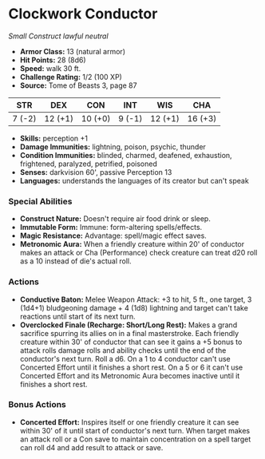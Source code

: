 # Clockwork Conductor

*Small* *Construct* *lawful neutral*

- **Armor Class:** 13 (natural armor)
- **Hit Points:** 28 (8d6)
- **Speed:** walk 30 ft.
- **Challenge Rating:** 1/2 (100 XP)
- **Source:** Tome of Beasts 3, page 87

| STR | DEX | CON | INT | WIS | CHA |
| --- | --- | --- | --- | --- | --- |
| 7 (-2) | 12 (+1) | 10 (+0) | 9 (-1) | 12 (+1) | 16 (+3) |

- **Skills:** perception +1
- **Damage Immunities:** lightning, poison, psychic, thunder
- **Condition Immunities:** blinded, charmed, deafened, exhaustion, frightened, paralyzed, petrified, poisoned
- **Senses:** darkvision 60', passive Perception 13
- **Languages:** understands the languages of its creator but can't speak

### Special Abilities

- **Construct Nature:** Doesn't require air food drink or sleep.
- **Immutable Form:** Immune: form-altering spells/effects.
- **Magic Resistance:** Advantage: spell/magic effect saves.
- **Metronomic Aura:** When a friendly creature within 20' of conductor makes an attack or Cha (Performance) check creature can treat d20 roll as a 10 instead of die's actual roll.

### Actions

- **Conductive Baton:** Melee Weapon Attack: +3 to hit, 5 ft., one target, 3 (1d4+1) bludgeoning damage + 4 (1d8) lightning and target can't take reactions until start of its next turn.
- **Overclocked Finale (Recharge: Short/Long Rest):** Makes a grand sacrifice spurring its allies on in a final masterstroke. Each friendly creature within 30' of conductor that can see it gains a +5 bonus to attack rolls damage rolls and ability checks until the end of the conductor's next turn. Roll a d6. On a 1 to 4 conductor can't use Concerted Effort until it finishes a short rest. On a 5 or 6 it can't use Concerted Effort and its Metronomic Aura becomes inactive until it finishes a short rest.

### Bonus Actions

- **Concerted Effort:** Inspires itself or one friendly creature it can see within 30' of it until start of conductor's next turn. When target makes an attack roll or a Con save to maintain concentration on a spell target can roll d4 and add result to attack or save.



